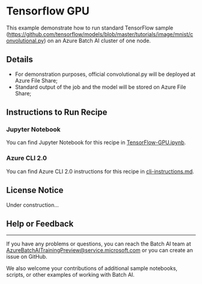 # Tensorflow GPU

This example demonstrate how to run standard TensorFlow sample (https://github.com/tensorflow/models/blob/master/tutorials/image/mnist/convolutional.py) on an Azure Batch AI cluster of one node.

## Details

- For demonstration purposes, official convolutional.py will be deployed at Azure File Share;
- Standard output of the job and the model will be stored on Azure File Share;


## Instructions to Run Recipe

### Jupyter Notebook

You can find Jupyter Notebook for this recipe in [TensorFlow-GPU.ipynb](./TensorFlow-GPU.ipynb).

### Azure CLI 2.0

You can find Azure CLI 2.0 instructions for this recipe in [cli-instructions.md](./cli-instructions.md).

## License Notice

Under construction...

## Help or Feedback
--------------------
If you have any problems or questions, you can reach the Batch AI team at [AzureBatchAITrainingPreview@service.microsoft.com](mailto:AzureBatchAITrainingPreview@service.microsoft.com) or you can create an issue on GitHub.

We also welcome your contributions of additional sample notebooks, scripts, or other examples of working with Batch AI.
